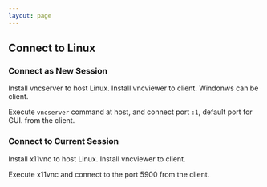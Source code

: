 ```yaml
---
layout: page
---
```


## Connect to Linux

### Connect as New Session

Install vncserver to host Linux.
Install vncviewer to client. Windonws can be client.

Execute `vncserver` command at host, and connect port `:1`, default port for GUI. from the client.

### Connect to Current Session

Install x11vnc to host Linux.
Install vncviewer to client.

Execute x11vnc and connect to the port 5900 from the client.
